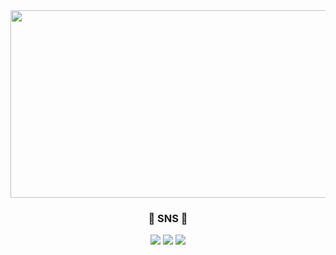 <img src="https://postfiles.pstatic.net/MjAyNDAyMDhfMTMz/MDAxNzA3MzI1MjMxNTkx.KAf2iCjMG9bNdWEj2_LyjVb9vlKwwWMyLWNypoihHnAg.r5WHaWzPuLD3I_SmaMb1QKyi2fJ4OJ58BEXHT7h5O5gg.JPEG.mercury0502/tulip_wallpaper_mobile.jpg?type=w966" width="1000" height="300">
</div>
</div>
</div>
<h3 align="center">🐤 SNS 🐤</h3>
<div align="center">
  <a href="https://velog.io/@lwittyl/posts" target="_blank"><img src="https://img.shields.io/badge/Velog-DADAFC?style=flat-square&logo=Velog&logoColor=white"/></a>
  <a href="https://www.instagram.com/_witty._0/" target="_blank"><img src="https://img.shields.io/badge/Instagram-EFBAD6?style=flat-square&logo=Instagram&logoColor=white"/></a>
  <a href="mailto:mercury0502@dgu.ac.kr"><img src="https://img.shields.io/badge/Gmail-FFD6AA?style=flat-square&logo=Gmail&logoColor=white&link=mercury0502@dgu.ac.kr"/></a>
<!--
**lwittyl/lwittyl** is a ✨ _special_ ✨ repository because its `README.md` (this file) appears on your GitHub profile.

Here are some ideas to get you started:

- 🔭 I’m currently working on ...
- 🌱 I’m currently learning ...
- 👯 I’m looking to collaborate on ...
- 🤔 I’m looking for help with ...
- 💬 Ask me about ...
- 📫 How to reach me: ...
- 😄 Pronouns: ...
- ⚡ Fun fact: ...
-->
